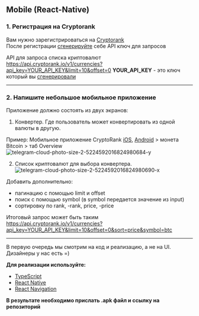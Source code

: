 ## Mobile (React-Native)

### 1. Регистрация на Cryptorank
Вам нужно зарегистрироваться на [Cryptorank](https://cryptorank.io/)  
После регистрации [сгенерируйте](https://cryptorank.io/public-api/keys) себе API ключ для запросов

API для запроса списка криптовалют  
https://api.cryptorank.io/v1/currencies?api_key=YOUR_API_KEY&limit=10&offset=0
**YOUR_API_KEY** - это ключ который вы [сгенерировали](https://cryptorank.io/profile/api)

---

### 2. Напишите небольшое мобильное приложение
Приложение должно состоять из двух экранов:

1. Конвертер. Где пользователь может конвертировать из одной валюты в другую.

Пример: Мобильное приложение CryptoRank [iOS](https://apps.apple.com/ru/app/cryptorank-tracker-portfolio/id1609951971), [Android](https://play.google.com/store/apps/details?id=com.cryptorank&hl=en_US) > монета Bitcoin > таб Overview
![telegram-cloud-photo-size-2-5224592016824980684-y](https://github.com/novev9/test-tasks/assets/20814827/85c3e6b4-95d2-401b-98e8-587dda6fa2ef)



2. Список криптовалют для выбора конвертера.
![telegram-cloud-photo-size-2-5224592016824980690-x](https://github.com/novev9/test-tasks/assets/20814827/6348cc47-8119-4fdd-b17d-a8089c2f6a27)



Добавить дополнительно:
  - пагинацию с помощью limit и offset
  - поиск с помощью symbol (в symbol передается значение из input)
  - сортировку по rank, -rank, price, -price

Итоговый запрос может быть таким https://api.cryptorank.io/v1/currencies?api_key=YOUR_API_KEY&limit=10&offset=0&sort=price&symbol=btc

---

В первую очередь мы смотрим на код и реализацию, а не на UI. Дизайнеры у нас есть =)       

**Для реализации используйте:**
* [TypeScript](https://www.typescriptlang.org/)
* [React Native](https://reactnative.dev/)
* [React Navigation](https://reactnavigation.org/)

**В результате необходимо прислать .apk файл и ссылку на репозиторий**
